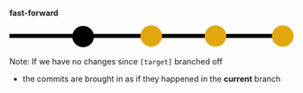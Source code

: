 **fast-forward**

![visualizing a fast-forward](img/png/fast-forward.png)

Note:
If we have no changes since `[target]` branched off
- the commits are brought in as if they happened in the **current** branch
